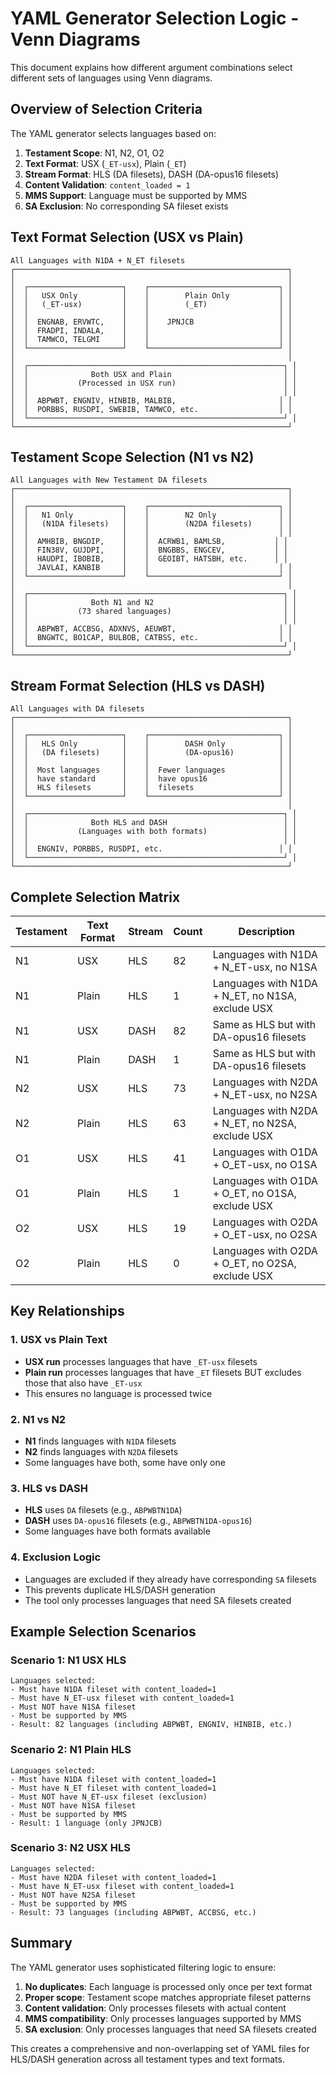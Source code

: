 # YAML Generator Selection Logic - Venn Diagrams

This document explains how different argument combinations select different sets of languages using Venn diagrams.

## Overview of Selection Criteria

The YAML generator selects languages based on:
1. **Testament Scope**: N1, N2, O1, O2
2. **Text Format**: USX (`_ET-usx`), Plain (`_ET`)
3. **Stream Format**: HLS (DA filesets), DASH (DA-opus16 filesets)
4. **Content Validation**: `content_loaded = 1`
5. **MMS Support**: Language must be supported by MMS
6. **SA Exclusion**: No corresponding SA fileset exists

## Text Format Selection (USX vs Plain)

```
All Languages with N1DA + N_ET filesets
┌─────────────────────────────────────────────────────────────┐
│                                                             │
│  ┌─────────────────────┐    ┌─────────────────────────────┐ │
│  │   USX Only          │    │        Plain Only           │ │
│  │   (_ET-usx)         │    │        (_ET)                │ │
│  │                     │    │                             │ │
│  │  ENGNAB, ERVWTC,    │    │    JPNJCB                   │ │
│  │  FRADPI, INDALA,    │    │                             │ │
│  │  TAMWCO, TELGMI     │    │                             │ │
│  └─────────────────────┘    └─────────────────────────────┘ │
│                                                             │
│  ┌─────────────────────────────────────────────────────────┐ │
│  │              Both USX and Plain                         │ │
│  │           (Processed in USX run)                        │ │
│  │                                                         │ │
│  │  ABPWBT, ENGNIV, HINBIB, MALBIB,                       │ │
│  │  PORBBS, RUSDPI, SWEBIB, TAMWCO, etc.                  │ │
│  └─────────────────────────────────────────────────────────┘ │
└─────────────────────────────────────────────────────────────┘
```

## Testament Scope Selection (N1 vs N2)

```
All Languages with New Testament DA filesets
┌─────────────────────────────────────────────────────────────┐
│                                                             │
│  ┌─────────────────────┐    ┌─────────────────────────────┐ │
│  │   N1 Only           │    │        N2 Only              │ │
│  │   (N1DA filesets)   │    │        (N2DA filesets)      │ │
│  │                     │    │                             │ │
│  │  AMHBIB, BNGDIP,    │    │  ACRWB1, BAMLSB,           │ │
│  │  FIN38V, GUJDPI,    │    │  BNGBBS, ENGCEV,           │ │
│  │  HAUDPI, IBOBIB,    │    │  GEOIBT, HATSBH, etc.      │ │
│  │  JAVLAI, KANBIB     │    │                             │ │
│  └─────────────────────┘    └─────────────────────────────┘ │
│                                                             │
│  ┌─────────────────────────────────────────────────────────┐ │
│  │              Both N1 and N2                             │ │
│  │           (73 shared languages)                         │ │
│  │                                                         │ │
│  │  ABPWBT, ACCBSG, ADXNVS, AEUWBT,                       │ │
│  │  BNGWTC, BO1CAP, BULBOB, CATBSS, etc.                  │ │
│  └─────────────────────────────────────────────────────────┘ │
└─────────────────────────────────────────────────────────────┘
```

## Stream Format Selection (HLS vs DASH)

```
All Languages with DA filesets
┌─────────────────────────────────────────────────────────────┐
│                                                             │
│  ┌─────────────────────┐    ┌─────────────────────────────┐ │
│  │   HLS Only          │    │        DASH Only            │ │
│  │   (DA filesets)     │    │        (DA-opus16)          │ │
│  │                     │    │                             │ │
│  │  Most languages     │    │  Fewer languages            │ │
│  │  have standard      │    │  have opus16                │ │
│  │  HLS filesets       │    │  filesets                   │ │
│  └─────────────────────┘    └─────────────────────────────┘ │
│                                                             │
│  ┌─────────────────────────────────────────────────────────┐ │
│  │              Both HLS and DASH                          │ │
│  │           (Languages with both formats)                 │ │
│  │                                                         │ │
│  │  ENGNIV, PORBBS, RUSDPI, etc.                          │ │
│  └─────────────────────────────────────────────────────────┘ │
└─────────────────────────────────────────────────────────────┘
```

## Complete Selection Matrix

| Testament | Text Format | Stream | Count | Description |
|-----------|-------------|--------|-------|-------------|
| N1        | USX         | HLS    | 82    | Languages with N1DA + N_ET-usx, no N1SA |
| N1        | Plain       | HLS    | 1     | Languages with N1DA + N_ET, no N1SA, exclude USX |
| N1        | USX         | DASH   | 82    | Same as HLS but with DA-opus16 filesets |
| N1        | Plain       | DASH   | 1     | Same as HLS but with DA-opus16 filesets |
| N2        | USX         | HLS    | 73    | Languages with N2DA + N_ET-usx, no N2SA |
| N2        | Plain       | HLS    | 63    | Languages with N2DA + N_ET, no N2SA, exclude USX |
| O1        | USX         | HLS    | 41    | Languages with O1DA + O_ET-usx, no O1SA |
| O1        | Plain       | HLS    | 1     | Languages with O1DA + O_ET, no O1SA, exclude USX |
| O2        | USX         | HLS    | 19    | Languages with O2DA + O_ET-usx, no O2SA |
| O2        | Plain       | HLS    | 0     | Languages with O2DA + O_ET, no O2SA, exclude USX |

## Key Relationships

### 1. USX vs Plain Text
- **USX run** processes languages that have `_ET-usx` filesets
- **Plain run** processes languages that have `_ET` filesets BUT excludes those that also have `_ET-usx`
- This ensures no language is processed twice

### 2. N1 vs N2
- **N1** finds languages with `N1DA` filesets
- **N2** finds languages with `N2DA` filesets  
- Some languages have both, some have only one

### 3. HLS vs DASH
- **HLS** uses `DA` filesets (e.g., `ABPWBTN1DA`)
- **DASH** uses `DA-opus16` filesets (e.g., `ABPWBTN1DA-opus16`)
- Some languages have both formats available

### 4. Exclusion Logic
- Languages are excluded if they already have corresponding `SA` filesets
- This prevents duplicate HLS/DASH generation
- The tool only processes languages that need SA filesets created

## Example Selection Scenarios

### Scenario 1: N1 USX HLS
```
Languages selected:
- Must have N1DA fileset with content_loaded=1
- Must have N_ET-usx fileset with content_loaded=1  
- Must NOT have N1SA fileset
- Must be supported by MMS
- Result: 82 languages (including ABPWBT, ENGNIV, HINBIB, etc.)
```

### Scenario 2: N1 Plain HLS
```
Languages selected:
- Must have N1DA fileset with content_loaded=1
- Must have N_ET fileset with content_loaded=1
- Must NOT have N_ET-usx fileset (exclusion)
- Must NOT have N1SA fileset
- Must be supported by MMS
- Result: 1 language (only JPNJCB)
```

### Scenario 3: N2 USX HLS
```
Languages selected:
- Must have N2DA fileset with content_loaded=1
- Must have N_ET-usx fileset with content_loaded=1
- Must NOT have N2SA fileset
- Must be supported by MMS
- Result: 73 languages (including ABPWBT, ACCBSG, etc.)
```

## Summary

The YAML generator uses sophisticated filtering logic to ensure:
1. **No duplicates**: Each language is processed only once per text format
2. **Proper scope**: Testament scope matches appropriate fileset patterns
3. **Content validation**: Only processes filesets with actual content
4. **MMS compatibility**: Only processes languages supported by MMS
5. **SA exclusion**: Only processes languages that need SA filesets created

This creates a comprehensive and non-overlapping set of YAML files for HLS/DASH generation across all testament types and text formats.

